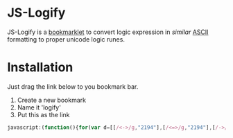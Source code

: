 # JS-Logify
JS-Logify is a [bookmarklet](http://en.wikipedia.org/wiki/Bookmarklet) to convert logic expression in _similar_ [ASCII](http://en.wikipedia.org/wiki/Ascii) formatting to proper unicode logic runes.

# Installation
Just drag the link below to you bookmark bar.

1. Create a new bookmark
2. Name it 'logify'
3. Put this as the link
```javascript
javascript:(function(){for(var d=[[/<->/g,"2194"],[/<=>/g,"2194"],[/->/g,"2192"],[/&/g,"2227"],[/^/g,"2227"],[/||/g,"2228"],[/V/g,"2228"],[/!/g,"00ac"],[/~/g,"00ac"],[/=/g,"2261"]],a=document.activeElement,b=a.selectionStart,c=a.selectionEnd,f=a.value.substring(0,b),g=a.value.substring(c,a.value.length),b="200e"+a.value.substring(b,c)+"200e",c=0;c<d.length;c++)var e=d[c],b=b.replace(e[0],"200e"+e[1]+"200e");a.value=f+b+g})();
```
